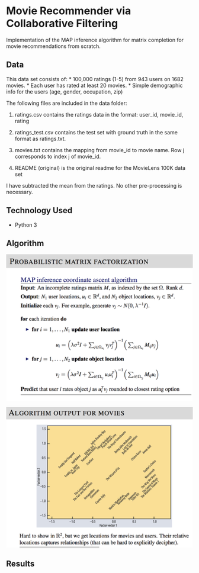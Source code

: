 # Movie Recommender via Collaborative Filtering

Implementation of the MAP inference algorithm for matrix completion for movie recommendations from scratch.

## Data
This data set consists of:
	* 100,000 ratings (1-5) from 943 users on 1682 movies. 
	* Each user has rated at least 20 movies. 
    * Simple demographic info for the users (age, gender, occupation, zip)

The following files are included in the data folder:

1. ratings.csv contains the ratings data in the format: user_id, movie_id, rating

2. ratings_test.csv contains the test set with ground truth in the same format as ratings.txt.

3. movies.txt contains the mapping from movie_id to movie name. Row j corresponds to index j of movie_id.

4. README (original) is the original readme for the MovieLens 100K data set

I have subtracted the mean from the ratings. No other pre-processing is necessary.


## Technology Used
- Python 3

## Algorithm
![](./images/algorithm.png)

![](./images/algorithm_output.png)

## Results
